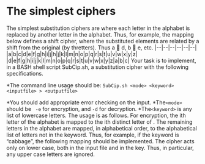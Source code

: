 The simplest ciphers
==================

The simplest substitution ciphers are where each letter in the alphabet is replaced by another letter in the alphabet. Thus, for example, the mapping below defines a shift cipher, where the substituted elements are related by a shift from the original (by thretters). Thus a  d, b  e, etc.
|--|--|--|--|--|--|
|a|b|c|d|e|f|g|h|i|j|h|j|k|l|m|n|o|p|q|r|s|t|u|v|w|x|y|z|
|d|e|f|g|h|i|j|k|l|m|n|o|p|q|r|s|t|u|v|w|x|y|z|a|b|c|
Your task is to implement, in a BASH shell script SubCip.sh, a substitution cipher with the following specifications.

*The command line usage should be:
        `SubCip.sh <mode> <keyword> <inputfile> > <outputfile>`
        
*You should add appropriate error checking on the input.
*The`<mode> ` should be ` -e` for encryption, and `-d` for decryption.
*The`<keyword>` is any list of lowercase letters. The usage is as follows.
For encryption, the ith letter of the alphabet is mapped to the ith distinct letter of . The remaining letters in the alphabet are mapped, in alphabetical order, to the alphabetical list of letters not in the keyword. Thus, for example, if the keyword is “cabbage”, the following mapping should be implemented.
The cipher acts only on lower case, both in the input file and in the key. Thus, in particular, any upper case letters are ignored.

